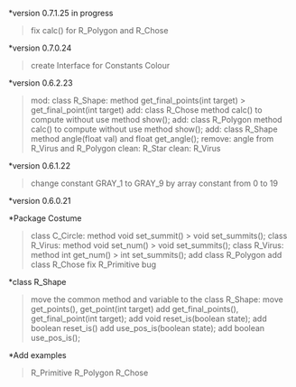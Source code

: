 *version 0.7.1.25 in progress

>fix calc() for R_Polygon and R_Chose

*version 0.7.0.24

> create Interface for Constants Colour

*version 0.6.2.23

>mod: class R_Shape: method get_final_points(int target) > get_final_point(int target)
>add: class R_Chose method calc() to compute without use method show();
>add: class R_Polygon method calc() to compute without use method show();
>add: class R_Shape method angle(float val) and float get_angle();
>remove: angle from R_Virus and R_Polygon
>clean: R_Star
>clean: R_Virus




*version 0.6.1.22

>change constant GRAY_1 to GRAY_9 by array constant from 0 to 19






*version 0.6.0.21

*Package Costume

> class C_Circle: method void set_summit() > void set_summits();
> class R_Virus: method void set_num()     > void set_summits();
> class R_Virus: method int get_num()      > int set_summits();
> add class R_Polygon
> add class R_Chose
> fix R_Primitive bug

*class R_Shape

> move the common method and variable to the class R_Shape: 
> move get_points(), get_point(int target) 
> add get_final_points(), get_final_point(int target);
> add void reset_is(boolean state);
> add boolean reset_is()
> add use_pos_is(boolean state);
> add boolean use_pos_is();

*Add examples

>R_Primitive
>R_Polygon
>R_Chose

